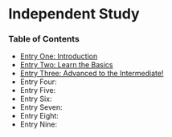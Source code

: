 # Independent Study
### Table of Contents
* [Entry One: Introduction](https://github.com/victoriaf6656/independent-study/blob/master/entries/entry01-plan.md)
* [Entry Two: Learn the Basics](entries/entry02.md)
* [Entry Three: Advanced to the Intermediate!](entries/entry03.md)
* Entry Four:
* Entry Five:
* Entry Six:
* Entry Seven:
* Entry Eight:
* Entry Nine: